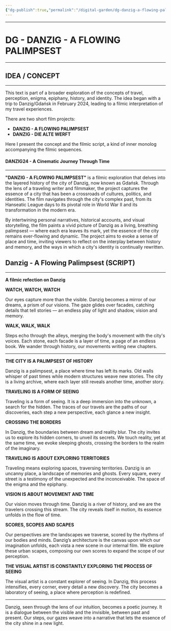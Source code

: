 ```yaml
---
{"dg-publish":true,"permalink":"/digital-garden/dg-danzig-a-flowing-palimpsest/","title":"DG - DANZIG - A FLOWING PALIMPSEST","tags":["travel","journey","CITYLAB","lifestyle","LEBENSWEG","flaneur","Flaneur/Lifestyle","VISIONLAB","CINESCAPES","cityscapes","Urbanist","BERLIN12","HISTORIA","#Historie","Geschichte","ENDLESSLOOP","ENDLESSLOOP/TWO","VLOG24AD","Danzig","GDANSK24","DANZIG24","DANZIG24/Leitmotives","EPIPHANEIA","ENIGMA","VLOG24AD05","VLOG24AD05A","VLOG24AD05B","DG2024AD08"]}
---
```


----
# DG - DANZIG - A FLOWING PALIMPSEST
---


## IDEA / CONCEPT
---

This text is part of a broader exploration of the concepts of travel, perception, enigma, epiphany, history, and identity. The idea began with a trip to Danzig/Gdańsk in February 2024, leading to a filmic interpretation of my travel experiences.

There are two short film projects:

- **DANZIG - A FLOWING PALIMPSEST**
- **DANZIG - DIE ALTE WERFT**

Here I present the concept and the filmic script, a kind of inner monolog accompanying the filmic sequences. 

#### DANZIG24 - A Cinematic Journey Through Time
---

**"DANZIG - A FLOWING PALIMPSEST"** is a filmic exploration that delves into the layered history of the city of Danzig, now known as Gdańsk. Through the lens of a traveling writer and filmmaker, the project captures the essence of a city that has been a crossroads of cultures, politics, and identities. The film navigates through the city's complex past, from its Hanseatic League days to its pivotal role in World War II and its transformation in the modern era.

By intertwining personal narratives, historical accounts, and visual storytelling, the film paints a vivid picture of Danzig as a living, breathing palimpsest — where each era leaves its mark, yet the essence of the city remains ever-flowing and dynamic. The project aims to evoke a sense of place and time, inviting viewers to reflect on the interplay between history and memory, and the ways in which a city's identity is continually rewritten.


## Danzig - A Flowing Palimpsest (SCRIPT)
---

**A filmic refection on Danzig**


**WATCH, WATCH, WATCH**

Our eyes capture more than the visible. Danzig becomes a mirror of our dreams, a prism of our visions. The gaze glides over facades, catching details that tell stories — an endless play of light and shadow, vision and memory.


**WALK, WALK, WALK**

Steps echo through the alleys, merging the body's movement with the city's voices. Each stone, each facade is a layer of time, a page of an endless book. We wander through history, our movements writing new chapters.

---

**THE CITY IS A PALIMPSEST OF HISTORY**

Danzig is a palimpsest, a place where time has left its marks. Old walls whisper of past times while modern structures weave new stories. The city is a living archive, where each layer still reveals another time, another story.


**TRAVELING IS A FORM OF SEEING**

Traveling is a form of seeing. It is a deep immersion into the unknown, a search for the hidden. The traces of our travels are the paths of our discoveries, each step a new perspective, each glance a new insight.

**CROSSING THE BORDERS**

In Danzig, the boundaries between dream and reality blur. The city invites us to explore its hidden corners, to unveil its secrets. We touch reality, yet at the same time, we evoke sleeping ghosts, crossing the borders to the realm of the imaginary.


**TRAVELING IS ABOUT EXPLORING TERRITORIES**

Traveling means exploring spaces, traversing territories. Danzig is an uncanny place, a landscape of memories and ghosts. Every square, every street is a testimony of  the unexpected and the inconceivable. The space of the enigma and the epiphany. 

**VISION IS ABOUT MOVEMENT AND TIME**

Our vision moves through time. Danzig is a river of history, and we are the travelers crossing this stream. The city reveals itself in motion, its essence unfolds in the flow of time.


**SCORES, SCOPES AND SCAPES**

Our perspectives are the landscapes we traverse, scored by the rhythms of our bodies and minds. Danzig’s architecture is the canvas upon which our imagination unfolds, each vista a new scene in our internal film. We explore these urban scapes, composing our own scores to expand the scope of our perception.



**THE VISUAL ARTIST IS CONSTANTLY EXPLORING THE PROCESS OF SEEING**

The visual artist is a constant explorer of seeing. In Danzig, this process intensifies, every corner, every detail a new discovery. The city becomes a laboratory of seeing, a place where perception is redefined.

---

Danzig, seen through the lens of our intuition, becomes a poetic journey. It is a dialogue between the visible and the invisible, between past and present. Our steps, our gazes weave into a narrative that lets the essence of the city shine in a new light.




